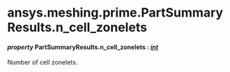 <a id="ansys-meshing-prime-partsummaryresults-n-cell-zonelets"></a>

# ansys.meshing.prime.PartSummaryResults.n_cell_zonelets

<a id="ansys.meshing.prime.PartSummaryResults.n_cell_zonelets"></a>

#### *property* PartSummaryResults.n_cell_zonelets *: [int](https://docs.python.org/3.11/library/functions.html#int)*

Number of cell zonelets.

<!-- !! processed by numpydoc !! -->
